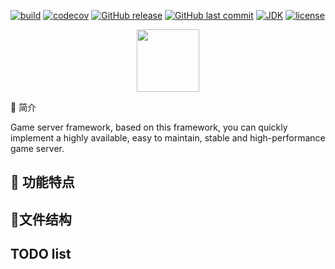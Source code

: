 [![build](https://github.com/jiangguilong2000/gamioo-navigation/actions/workflows/gradle.yml/badge.svg)](https://github.com/jiangguilong2000/gamioo-navigation/actions/workflows/gradle.yml)
[![codecov](https://codecov.io/gh/jiangguilong2000/gamioo-navigation/branch/main/graph/badge.svg?token=QBSoQmUNnn)](https://codecov.io/gh/jiangguilong2000/gamioo-navigation)
[![GitHub release](https://img.shields.io/github/release/jiangguilong2000/gamioo-navigation.svg)](https://github.com/jiangguilong2000/gamioo-navigation/releases)
[![GitHub last commit](https://img.shields.io/github/last-commit/jiangguilong2000/gamioo-navigation.svg?style=flat-square)](https://github.com/jiangguilong2000/gamioo-navigation/commits)
[![JDK](https://img.shields.io/badge/JDK-1.8%2B-green.svg)](https://www.oracle.com/technetwork/java/javase/downloads/index.html)
[![license](https://img.shields.io/badge/license-MulanPSL-blue)](http://license.coscl.org.cn/MulanPSL)
<p align="center">
  <img src="https://img-blog.csdnimg.cn/0a3678d0638342039887166f68c8d995.png" width="100">
</p>
📌 简介

Game server framework, based on this framework, you can quickly implement a highly available, easy to maintain, stable and high-performance game server.

## 🔧 功能特点

## 📄文件结构

## TODO list
